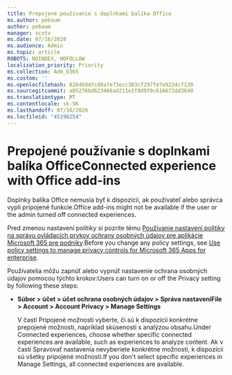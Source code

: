 ```yaml
---
title: Prepojené používanie s doplnkami balíka Office
ms.author: pebaum
author: pebaum
manager: scotv
ms.date: 07/16/2020
ms.audience: Admin
ms.topic: article
ROBOTS: NOINDEX, NOFOLLOW
localization_priority: Priority
ms.collection: Adm_O365
ms.custom: ''
ms.openlocfilehash: 8384b947cd8a7e73ecc383cf297fe7e9224cf130
ms.sourcegitcommit: a05276bd623466ad211e1f8d9f0c616672dd3640
ms.translationtype: MT
ms.contentlocale: sk-SK
ms.lasthandoff: 07/16/2020
ms.locfileid: "45198254"
---
```

# <a name="connected-experience-with-office-add-ins"></a><span data-ttu-id="a7898-102">Prepojené používanie s doplnkami balíka Office</span><span class="sxs-lookup"><span data-stu-id="a7898-102">Connected experience with Office add-ins</span></span>

<span data-ttu-id="a7898-103">Doplnky balíka Office nemusia byť k dispozícii, ak používateľ alebo správca vypli pripojené funkcie.</span><span class="sxs-lookup"><span data-stu-id="a7898-103">Office add-ins might not be available if the user or the admin turned off connected experiences.</span></span>

<span data-ttu-id="a7898-104">Pred zmenou nastavení politiky si pozrite tému [Používanie nastavení politiky na správu ovládacích prvkov ochrany osobných údajov pre aplikácie Microsoft 365 pre podniky](https://docs.microsoft.com/deployoffice/privacy/manage-privacy-controls).</span><span class="sxs-lookup"><span data-stu-id="a7898-104">Before you change any policy settings, see [Use policy settings to manage privacy controls for Microsoft 365 Apps for enterprise](https://docs.microsoft.com/deployoffice/privacy/manage-privacy-controls).</span></span>

<span data-ttu-id="a7898-105">Používatelia môžu zapnúť alebo vypnúť nastavenie ochrana osobných údajov pomocou týchto krokov:</span><span class="sxs-lookup"><span data-stu-id="a7898-105">Users can turn on or off the Privacy setting by following these steps:</span></span>

- <span data-ttu-id="a7898-106">**Súbor > účet > účet ochrana osobných údajov > Správa nastavení**</span><span class="sxs-lookup"><span data-stu-id="a7898-106">**File > Account > Account Privacy > Manage Settings**</span></span> 

    <span data-ttu-id="a7898-107">V časti Pripojené možnosti vyberte, či sú k dispozícii konkrétne prepojené možnosti, napríklad skúsenosti s analýzou obsahu.</span><span class="sxs-lookup"><span data-stu-id="a7898-107">Under Connected experiences, choose whether specific connected experiences are available, such as experiences to analyze content.</span></span> <span data-ttu-id="a7898-108">Ak v časti Spravovať nastavenia nevyberiete konkrétne možnosti, k dispozícii sú všetky pripojené možnosti.</span><span class="sxs-lookup"><span data-stu-id="a7898-108">If you don't select specific experiences in Manage Settings, all connected experiences are available.</span></span>
